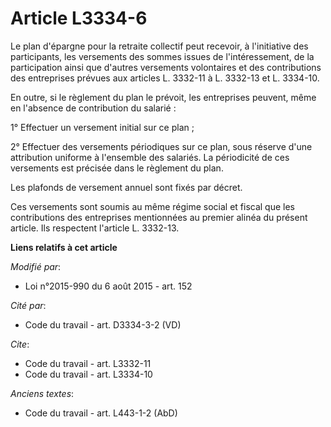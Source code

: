 # Article L3334-6

Le plan d'épargne pour la retraite collectif peut recevoir, à l'initiative des participants, les versements des sommes issues
de l'intéressement, de la participation ainsi que d'autres versements volontaires et des contributions des entreprises
prévues aux articles L. 3332-11 à L. 3332-13 et L. 3334-10. 

En outre, si le règlement du plan le prévoit, les entreprises peuvent, même en l'absence de contribution du salarié : 

1° Effectuer un versement initial sur ce plan ; 

2° Effectuer des versements périodiques sur ce plan, sous réserve d'une attribution uniforme à l'ensemble des salariés. La
périodicité de ces versements est précisée dans le règlement du plan. 

Les plafonds de versement annuel sont fixés par décret. 

Ces versements sont soumis au même régime social et fiscal que les contributions des entreprises mentionnées au premier
alinéa du présent article. Ils respectent l'article L. 3332-13.

**Liens relatifs à cet article**

_Modifié par_:

  - Loi n°2015-990 du 6 août 2015 - art. 152

_Cité par_:

  - Code du travail - art. D3334-3-2 (VD)

_Cite_:

  - Code du travail - art. L3332-11
  - Code du travail - art. L3334-10

_Anciens textes_:

  - Code du travail - art. L443-1-2 (AbD)
